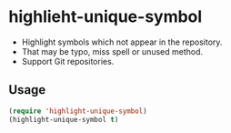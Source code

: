 # highlieht-unique-symbol

* Highlight symbols which not appear in the repository.
* That may be typo, miss spell or unused method.
* Support Git repositories.

## Usage

```lisp
(require 'highlight-unique-symbol)
(highlight-unique-symbol t)
```

